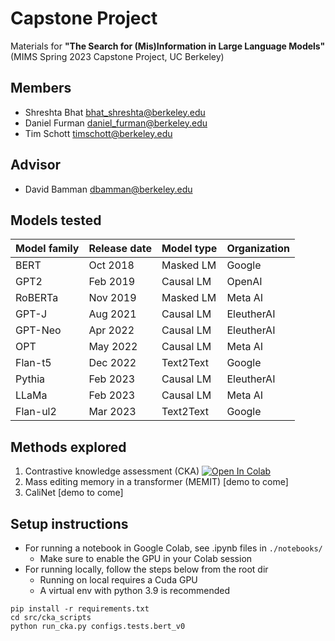 # Capstone Project

Materials for **"The Search for (Mis)Information in Large Language Models"** (MIMS Spring 2023 Capstone Project, UC Berkeley)

## Members

* Shreshta Bhat <bhat_shreshta@berkeley.edu>
* Daniel Furman <daniel_furman@berkeley.edu>
* Tim Schott <timschott@berkeley.edu>

## Advisor

* David Bamman <dbamman@berkeley.edu>

## Models tested

| Model family | Release date | Model type | Organization |
|--------------|--------------|------------|--------------|
| BERT         | Oct 2018     | Masked LM  | Google       |
| GPT2         | Feb 2019     | Causal LM  | OpenAI       |
| RoBERTa      | Nov 2019     | Masked LM  | Meta AI      |
| GPT-J        | Aug 2021     | Causal LM  | EleutherAI   |
| GPT-Neo      | Apr 2022     | Causal LM  | EleutherAI   |
| OPT          | May 2022     | Causal LM  | Meta AI      |
| Flan-t5      | Dec 2022     | Text2Text  | Google       |
| Pythia       | Feb 2023     | Causal LM  | EleutherAI   |
| LLaMa        | Feb 2023     | Causal LM  | Meta AI      |
| Flan-ul2     | Mar 2023     | Text2Text  | Google       |

## Methods explored

1. Contrastive knowledge assessment (CKA) <a target="_blank" href="https://colab.research.google.com/github/daniel-furman/Capstone/blob/main/notebooks/cka_run_main_demo.ipynb"> <img src="https://colab.research.google.com/assets/colab-badge.svg" alt="Open In Colab"/> </a>
2. Mass editing memory in a transformer (MEMIT) [demo to come]
3. CaliNet [demo to come]

## Setup instructions

* For running a notebook in Google Colab, see .ipynb files in ```./notebooks/```
    * Make sure to enable the GPU in your Colab session
* For running locally, follow the steps below from the root dir
    * Running on local requires a Cuda GPU
    * A virtual env with python 3.9 is recommended

```
pip install -r requirements.txt
cd src/cka_scripts
python run_cka.py configs.tests.bert_v0
```


